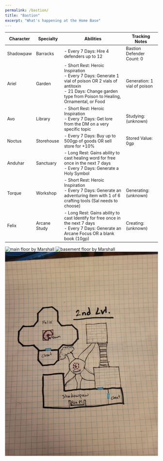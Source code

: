```yaml
---
permalink: /bastion/
title: "Bastion"
excerpt: "What's happening at the Home Base"
---
```



| Character | Specialty     | Abilities                                                                                                                                                                   | Tracking Notes               |
|-----------|---------------|-----------------------------------------------------------------------------------------------------------------------------------------------------------------------------|------------------------------|
| Shadowpaw | Barracks      | - Every 7 Days: Hire 4 defenders up to 12                                                                                                         | Bastion Defender Count: 0    |
| Ariel     | Garden        | - Short Rest: Heroic Inspiration <br>- Every 7 Days: Generate 1 vial of poison OR 2 vials of antitoxin <br> - 21 Days: Change garden type from Poison to Healing, Ornamental, or Food | Generation: 1 vial of poison |
| Avo       | Library       | - Short Rest: Heroic Inspiration <br>- Every 7 Days: Get lore from the DM on a very specific topic                                                                          | Studying: (unknown)          |
| Noctus    | Storehouse    | - Every 7 Days: Buy up to 500gp of goods OR sell store for +10%                                                                                                             | Stored Value: 0gp            |
| Anduhar   | Sanctuary     | - Long Rest: Gains ability to cast healing word for free once in the next 7 days <br> - Every 7 Days: Generate a Holy Symbol                                                |
| Torque    | Workshop      | - Short Rest: Heroic Inspiration <br> - Every 7 Days: Generate an adventuring item with 1 of 6 crafting tools (Sal needs to choose)                                         | Generating: (unknown)        |
| Felix     | Arcane Study  | - Long Rest: Gains ability to cast Identify for free once in the next 7 days      <br> - Every 7 Days: Generate an Arcane Focus OR a blank book (10gp)                      | Creating:   (unknown)        |
                                                                                                      

![main floor by Marshall](/astral-sea/assets/images/bastion-1.jpg)
![basement floor by Marshall](/astral-sea/assets/images/bastion-0.jpg)
![second floor by Marshall](../assets/images/bastion-2.jpg)